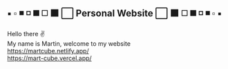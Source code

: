 ## ▪️ ▫️ ◾ ◽ ◼️ ◻️ ⬛ ⬜ Personal Website  ⬜ ⬛ ◻️ ◼️ ◽ ◾ ▫️ ▪️

Hello there :v:  
My name is Martin, welcome to my website  
https://martcube.netlify.app/  
https://mart-cube.vercel.app/  
